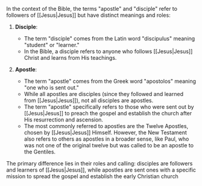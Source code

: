 In the context of the Bible, the terms "apostle" and "disciple" refer to followers of [[Jesus|Jesus]] but have distinct meanings and roles:

1. **Disciple**:
    
    - The term "disciple" comes from the Latin word "discipulus" meaning "student" or "learner."
    - In the Bible, a disciple refers to anyone who follows [[Jesus|Jesus]] Christ and learns from His teachings.
2. **Apostle**:
    - The term "apostle" comes from the Greek word "apostolos" meaning "one who is sent out."
    - While all apostles are disciples (since they followed and learned from [[Jesus|Jesus]]), not all disciples are apostles.
    - The term "apostle" specifically refers to those who were sent out by [[Jesus|Jesus]] to preach the gospel and establish the church after His resurrection and ascension.
    - The most commonly referred to apostles are the Twelve Apostles, chosen by [[Jesus|Jesus]] Himself. However, the New Testament also refers to others as apostles in a broader sense, like Paul, who was not one of the original twelve but was called to be an apostle to the Gentiles.

The primary difference lies in their roles and calling: disciples are followers and learners of [[Jesus|Jesus]], while apostles are sent ones with a specific mission to spread the gospel and establish the early Christian church
